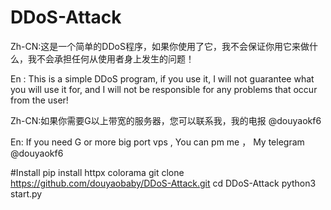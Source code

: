 # DDoS-Attack
Zh-CN:这是一个简单的DDoS程序，如果你使用了它，我不会保证你用它来做什么，我不会承担任何从使用者身上发生的问题！

En : This is a simple DDoS program, if you use it, I will not guarantee what you will use it for, and I will not be responsible for any problems that occur from the user!

Zh-CN:如果你需要G以上带宽的服务器，您可以联系我，我的电报 @douyaokf6

En: If you need G or more big port vps , You can pm me ， My telegram @douyaokf6

#Install
pip install httpx colorama
git clone https://github.com/douyaobaby/DDoS-Attack.git
cd DDoS-Attack
python3 start.py
